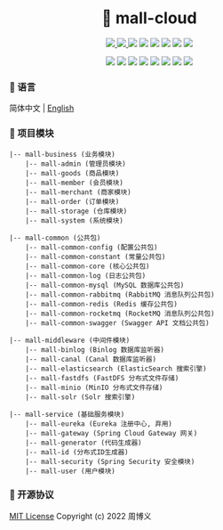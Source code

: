 <h1 align="center">🏪 mall-cloud</h1>

<p align="center">
<a target="_blank" href="https://github.com/zhouboyi1998/mall-cloud"> 
<img src="https://img.shields.io/github/stars/zhouboyi1998/mall-cloud?logo=github">
</a>
<a target="_blank" href="https://opensource.org/licenses/MIT"> 
<img src="https://img.shields.io/badge/license-MIT-red"> 
</a>
<img src="https://img.shields.io/badge/JDK-1.8-darkcyan">
<img src="https://img.shields.io/badge/Spring Boot-2.3.12.RELEASE-brightgreen">
<img src="https://img.shields.io/badge/Spring Cloud-Hoxton.SR12-brightgreen">
<img src="https://img.shields.io/badge/Spring Cloud Alibaba-2.2.7.RELEASE-brightgreen">
<img src="https://img.shields.io/badge/MyBatis Plus-3.4.1-dodgerblue">
<img src="https://img.shields.io/badge/Knife4J-2.0.9-midnightblue">
</p>
<p align="center">
<img src="https://img.shields.io/badge/MySQL-8.0.19-royalblue">
<img src="https://img.shields.io/badge/ElasticSearch-7.6.2-mediumturquoise">
<img src="https://img.shields.io/badge/Solr-8.11.1-orangered">
<img src="https://img.shields.io/badge/MinIO-8.3.4-crimson">
<img src="https://img.shields.io/badge/FastDFS-1.27.0.0-darkorange">
<img src="https://img.shields.io/badge/RabbitMQ-3.6.5-orange">
<img src="https://img.shields.io/badge/RocketMQ-4.9.3-darkorange">
<img src="https://img.shields.io/badge/Canal-1.1.5-darkorange">
</p>

### 📖 语言

简体中文 | [English](./README.en.md)

### 💼 项目模块

```
|-- mall-business (业务模块)
    |-- mall-admin (管理员模块)
    |-- mall-goods (商品模块)
    |-- mall-member (会员模块)
    |-- mall-merchant (商家模块)
    |-- mall-order (订单模块)
    |-- mall-storage (仓库模块)
    |-- mall-system (系统模块)

|-- mall-common (公共包)
    |-- mall-common-config (配置公共包)
    |-- mall-common-constant (常量公共包)
    |-- mall-common-core (核心公共包)
    |-- mall-common-log (日志公共包)
    |-- mall-common-mysql (MySQL 数据库公共包)
    |-- mall-common-rabbitmq (RabbitMQ 消息队列公共包)
    |-- mall-common-redis (Redis 缓存公共包)
    |-- mall-common-rocketmq (RocketMQ 消息队列公共包)
    |-- mall-common-swagger (Swagger API 文档公共包)

|-- mall-middleware (中间件模块)
    |-- mall-binlog (Binlog 数据库监听器)
    |-- mall-canal (Canal 数据库监听器)
    |-- mall-elasticsearch (ElasticSearch 搜索引擎)
    |-- mall-fastdfs (FastDFS 分布式文件存储)
    |-- mall-minio (MinIO 分布式文件存储)
    |-- mall-solr (Solr 搜索引擎)

|-- mall-service (基础服务模块)
    |-- mall-eureka (Eureka 注册中心, 弃用)
    |-- mall-gateway (Spring Cloud Gateway 网关)
    |-- mall-generator (代码生成器)
    |-- mall-id (分布式ID生成器)
    |-- mall-security (Spring Security 安全模块)
    |-- mall-user (用户模块)
```

### 📜 开源协议

[MIT License](https://opensource.org/licenses/MIT) Copyright (c) 2022 周博义

